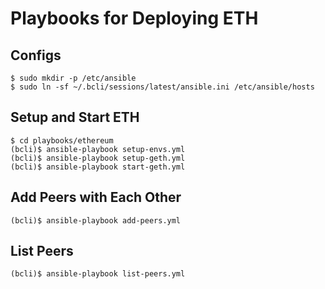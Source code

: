 # Playbooks for Deploying ETH

## Configs

```
$ sudo mkdir -p /etc/ansible
$ sudo ln -sf ~/.bcli/sessions/latest/ansible.ini /etc/ansible/hosts
```

## Setup and Start ETH

```
$ cd playbooks/ethereum
(bcli)$ ansible-playbook setup-envs.yml
(bcli)$ ansible-playbook setup-geth.yml
(bcli)$ ansible-playbook start-geth.yml
```

## Add Peers with Each Other

```
(bcli)$ ansible-playbook add-peers.yml
```

## List Peers

```
(bcli)$ ansible-playbook list-peers.yml
```
